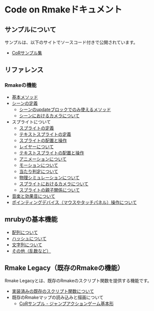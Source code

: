 # Code on Rmakeドキュメント

## サンプルについて

サンプルは、以下のサイトでソースコード付きで公開されています。

* [CoRサンプル集](https://rmake.jp/games/cor_examples)

## リファレンス

### Rmakeの機能

* [基本メソッド](rmake/basic.md)
* [シーンの定義](rmake/scene.md)
  * [シーンのupdateブロックでのみ使えるメソッド](rmake/scene_update.md)
  * [シーンにおけるカメラについて](rmake/scene_camera.md)
* スプライトについて
  * [スプライトの定義](rmake/define_sprite.md)
  * [テキストスプライトの定義](rmake/define_text_sprite.md)
  * [スプライトの配置と操作](rmake/sprite.md)
  * [レイヤーについて](rmake/layer.md)
  * [テキストスプライトの配置と操作](rmake/text_sprite.md)
  * [アニメーションについて](rmake/animation.md)
  * [モーションについて](rmake/motion.md)
  * [当たり判定について](rmake/collision.md)
  * [物理シミュレーションについて](rmake/physics.md)
  * [スプライトにおけるカメラについて](rmake/sprite_camera.md)
  * [スプライトの親子関係について](rmake/sprite_parent_children.md)
* [音楽と効果音について](rmake/sound.md)
* [ポインティングデバイス（マウスやタッチパネル）操作について](rmake/pointer.md)

## mrubyの基本機能

* [配列について](mruby/array.md)
* [ハッシュについて](mruby/hash.md)
* [文字列について](mruby/string.md)
* [その他（乱数など）](mruby/others.md)

## Rmake Legacy（既存のRmakeの機能）

Rmake Legacyとは、既存のRmakeのスクリプト関数を提供する機能です。

* [実装済みの既存のスクリプト関数について](https://rmake.jp/document/cor_compatibility)
* 既存のRmakeマップの読み込みと描画について
  * [CoRサンプル - ジャンプアクションゲーム基本形](https://rmake.jp/games/30469/cor_example)
